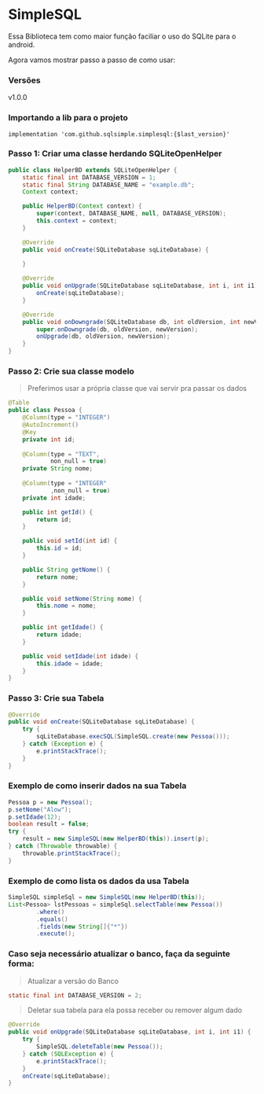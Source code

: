 # SimpleSQL

Essa Biblioteca tem como maior função faciliar o uso do SQLite para o android.

Agora vamos mostrar passo a passo de como usar:
### Versões
v1.0.0

### Importando a lib para o projeto
```GRADLLE
implementation 'com.github.sqlsimple.simplesql:{$last_version}'
```
### Passo 1: Criar uma classe herdando SQLiteOpenHelper

```JAVA
public class HelperBD extends SQLiteOpenHelper {
    static final int DATABASE_VERSION = 1;
    static final String DATABASE_NAME = "example.db";
    Context context;

    public HelperBD(Context context) {
        super(context, DATABASE_NAME, null, DATABASE_VERSION);
        this.context = context;
    }

    @Override
    public void onCreate(SQLiteDatabase sqLiteDatabase) {
        
    }

    @Override
    public void onUpgrade(SQLiteDatabase sqLiteDatabase, int i, int i1) 
        onCreate(sqLiteDatabase);
    }

    @Override
    public void onDowngrade(SQLiteDatabase db, int oldVersion, int newVersion) {
        super.onDowngrade(db, oldVersion, newVersion);
        onUpgrade(db, oldVersion, newVersion);
    }
}
```

### Passo 2: Crie sua classe modelo

<blockquote>
  <p>
    Preferimos usar a própria classe que vai servir pra passar os dados
  </p>
</blockquote>

```JAVA
@Table
public class Pessoa {
    @Column(type = "INTEGER")
    @AutoIncrement()
    @Key
    private int id;
	
    @Column(type = "TEXT",
            non_null = true)
    private String nome;
	
    @Column(type = "INTEGER"
            ,non_null = true)
    private int idade;

    public int getId() {
        return id;
    }

    public void setId(int id) {
        this.id = id;
    }

    public String getNome() {
        return nome;
    }

    public void setNome(String nome) {
        this.nome = nome;
    }

    public int getIdade() {
        return idade;
    }

    public void setIdade(int idade) {
        this.idade = idade;
    }
}

```

### Passo 3: Crie sua Tabela

```JAVA
@Override
public void onCreate(SQLiteDatabase sqLiteDatabase) {
	try {
		sqLiteDatabase.execSQL(SimpleSQL.create(new Pessoa()));
	} catch (Exception e) {
		e.printStackTrace();
	}
}
```

### Exemplo de como inserir dados na sua Tabela

```JAVA
Pessoa p = new Pessoa();
p.setNome("Alow");
p.setIdade(12);
boolean result = false;
try {
	result = new SimpleSQL(new HelperBD(this)).insert(p);
} catch (Throwable throwable) {
	throwable.printStackTrace();
}
```

### Exemplo de como lista os dados da usa Tabela

```JAVA
SimpleSQL simpleSql = new SimpleSQL(new HelperBD(this));
List<Pessoa> lstPessoas = simpleSql.selectTable(new Pessoa())
		.where()
		.equals()
		.fields(new String[]{"*"})
		.execute();
```		

### Caso seja necessário atualizar o banco, faça da seguinte forma:

<blockquote>
  <p>
    Atualizar a versão do Banco
  </p>
</blockquote>

```JAVA
static final int DATABASE_VERSION = 2;
```

<blockquote>
  <p>
    Deletar sua tabela para ela possa receber ou remover algum dado
  </p>
</blockquote>

```JAVA
@Override
public void onUpgrade(SQLiteDatabase sqLiteDatabase, int i, int i1) {
	try {
		SimpleSQL.deleteTable(new Pessoa());
	} catch (SQLException e) {
		e.printStackTrace();
	}
	onCreate(sqLiteDatabase);
}
```

